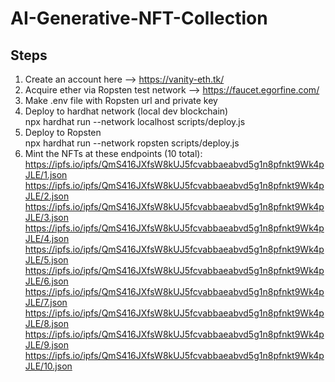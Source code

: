 # AI-Generative-NFT-Collection

## Steps
1. Create an account here --> https://vanity-eth.tk/
2. Acquire ether via Ropsten test network --> https://faucet.egorfine.com/
3. Make .env file with Ropsten url and private key
4. Deploy to hardhat network (local dev blockchain) <br />
   npx hardhat run --network localhost scripts/deploy.js
5. Deploy to Ropsten <br />
   npx hardhat run --network ropsten scripts/deploy.js
6. Mint the NFTs at these endpoints (10 total): <br />
    https://ipfs.io/ipfs/QmS416JXfsW8kUJ5fcvabbaeabvd5g1n8pfnkt9Wk4pJLE/1.json
    https://ipfs.io/ipfs/QmS416JXfsW8kUJ5fcvabbaeabvd5g1n8pfnkt9Wk4pJLE/2.json
    https://ipfs.io/ipfs/QmS416JXfsW8kUJ5fcvabbaeabvd5g1n8pfnkt9Wk4pJLE/3.json
    https://ipfs.io/ipfs/QmS416JXfsW8kUJ5fcvabbaeabvd5g1n8pfnkt9Wk4pJLE/4.json
    https://ipfs.io/ipfs/QmS416JXfsW8kUJ5fcvabbaeabvd5g1n8pfnkt9Wk4pJLE/5.json
    https://ipfs.io/ipfs/QmS416JXfsW8kUJ5fcvabbaeabvd5g1n8pfnkt9Wk4pJLE/6.json
    https://ipfs.io/ipfs/QmS416JXfsW8kUJ5fcvabbaeabvd5g1n8pfnkt9Wk4pJLE/7.json
    https://ipfs.io/ipfs/QmS416JXfsW8kUJ5fcvabbaeabvd5g1n8pfnkt9Wk4pJLE/8.json
    https://ipfs.io/ipfs/QmS416JXfsW8kUJ5fcvabbaeabvd5g1n8pfnkt9Wk4pJLE/9.json
    https://ipfs.io/ipfs/QmS416JXfsW8kUJ5fcvabbaeabvd5g1n8pfnkt9Wk4pJLE/10.json
